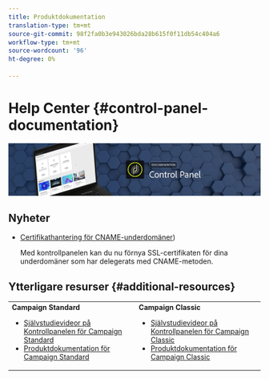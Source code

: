 ```yaml
---
title: Produktdokumentation
translation-type: tm+mt
source-git-commit: 98f2fa0b3e943026bda28b615f0f11db54c404a6
workflow-type: tm+mt
source-wordcount: '96'
ht-degree: 0%

---
```



# Help Center {#control-panel-documentation}

![](assets/do-not-localize/banner.png)

## Nyheter

* [Certifikathantering för CNAME-underdomäner](subdomains-certificates/using/renewing-subdomain-certificate.md))

   Med kontrollpanelen kan du nu förnya SSL-certifikaten för dina underdomäner som har delegerats med CNAME-metoden.

## Ytterligare resurser {#additional-resources}

<table>
    <tr>
        <td><b>Campaign Standard</b><br/>
        <ul>
            <li><a href="https://docs.adobe.com/content/help/en/campaign-learn/campaign-standard-tutorials/administrating/control-panel/control-panel-overview.html">Självstudievideor på Kontrollpanelen för Campaign Standard</a></li>
            <li><a href="https://docs.adobe.com/content/help/en/campaign-standard/using/campaign-standard-home.html">Produktdokumentation för Campaign Standard</a></li>
        </ul>
        </td>
        <td><b>Campaign Classic</b><br/>
        <ul>
            <li><a href="https://docs.adobe.com/content/help/en/campaign-learn/campaign-classic-tutorials/administrating/control-panel-acc/control-panel-overview.html">Självstudievideor på Kontrollpanelen för Campaign Classic</a></li>
            <li><a href="https://docs.adobe.com/content/help/en/campaign-classic/using/campaign-classic-home.html">Produktdokumentation för Campaign Classic</a></li>
        </ul>
        </td>
    </tr>
</table>
